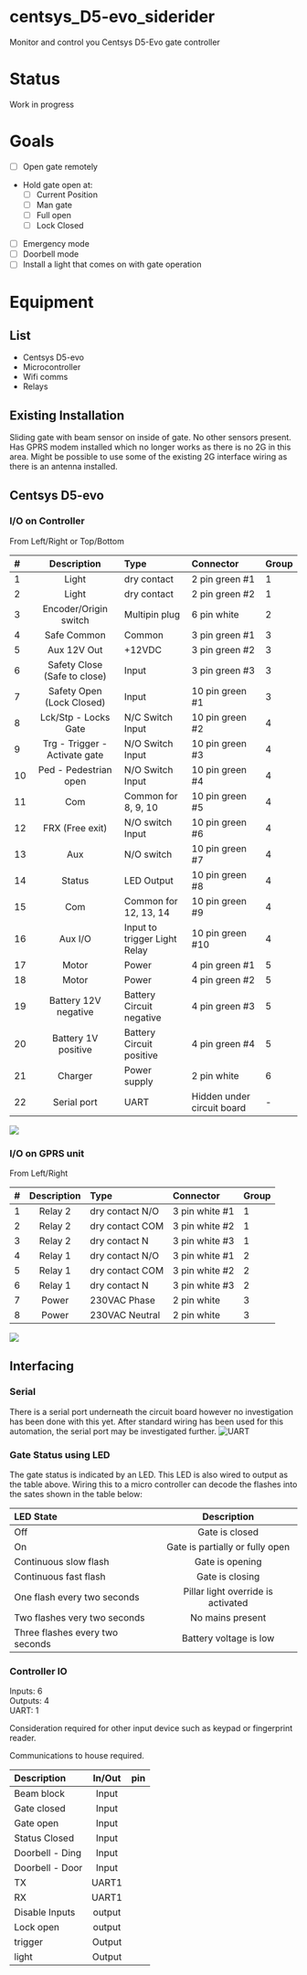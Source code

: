 # centsys_D5-evo_siderider
Monitor and control you Centsys D5-Evo gate controller

# Status

Work in progress

# Goals
- [ ] Open gate remotely
- Hold gate open at:
  - [ ] Current Position
  - [ ] Man gate
  - [ ] Full open
  - [ ] Lock Closed
- [ ] Emergency mode
- [ ] Doorbell mode
- [ ] Install a light that comes on with gate operation

# Equipment
## List
- Centsys D5-evo
- Microcontroller
- Wifi comms
- Relays

## Existing Installation

Sliding gate with beam sensor on inside of gate. No other sensors present. Has GPRS modem installed which no longer works as there is no 2G in this area. Might be possible to use some of the existing 2G interface wiring as there is an antenna installed.

## Centsys D5-evo
### I/O on Controller
From Left/Right or Top/Bottom

| #   |          Description          | Type                         | Connector                  | Group |
|:--- |:-----------------------------:|:---------------------------- |:-------------------------- | ----- |
| 1   |             Light             | dry contact                  | 2 pin green #1             | 1     |
| 2   |             Light             | dry contact                  | 2 pin green #2             | 1     |
| 3   |     Encoder/Origin switch     | Multipin plug                | 6 pin white                | 2     |
| 4   |          Safe Common          | Common                       | 3 pin green #1             | 3     |
| 5   |          Aux 12V Out          | +12VDC                       | 3 pin green #2             | 3     |
| 6   | Safety Close (Safe to close)  | Input                        | 3 pin green #3             | 3     |
| 7   |   Safety Open (Lock Closed)   | Input                        | 10 pin green #1            | 3     |
| 8   |     Lck/Stp - Locks Gate      | N/C Switch Input             | 10 pin green #2            | 4     |
| 9   | Trg - Trigger - Activate gate | N/O Switch Input             | 10 pin green #3            | 4     |
| 10  |     Ped - Pedestrian open     | N/O Switch Input             | 10 pin green #4            | 4     |
| 11  |              Com              | Common for 8, 9, 10          | 10 pin green #5            | 4     |
| 12  |        FRX (Free exit)        | N/O switch Input             | 10 pin green #6            | 4     |
| 13  |              Aux              | N/O switch                   | 10 pin green #7            | 4     |
| 14  |            Status             | LED Output                   | 10 pin green #8            | 4     |
| 15  |              Com              | Common for 12, 13, 14        | 10 pin green #9            | 4     |
| 16  |            Aux I/O            | Input to trigger Light Relay | 10 pin green #10           | 4     |
| 17  |             Motor             | Power                        | 4 pin green #1             | 5     |
| 18  |             Motor             | Power                        | 4 pin green #2             | 5     |
| 19  |     Battery 12V negative      | Battery Circuit negative     | 4 pin green #3             | 5     |
| 20  |      Battery 1V positive      | Battery Circuit positive     | 4 pin green #4             | 5     |
| 21  |            Charger            | Power supply                 | 2 pin white                | 6     |
| 22  |          Serial port          | UART                         | Hidden under circuit board | -     |

![](/pictures/existing_controller.jpg)


### I/O on GPRS unit
From Left/Right

| #   | Description | Type             | Connector      | Group |
|:--- |:-----------:|:---------------- |:-------------- | ----- |
| 1   |   Relay 2   | dry contact  N/O | 3 pin white #1 | 1     |
| 2   |   Relay 2   | dry contact COM  | 3 pin white #2 | 1     |
| 3   |   Relay 2   | dry contact N    | 3 pin white #3 | 1     |
| 4   |   Relay 1   | dry contact  N/O | 3 pin white #1 | 2     |
| 5   |   Relay 1   | dry contact COM  | 3 pin white #2 | 2     |
| 6   |   Relay 1   | dry contact N    | 3 pin white #3 | 2     |
| 7   |    Power    | 230VAC Phase     | 2 pin white    | 3     |
| 8   |    Power    | 230VAC Neutral   | 2 pin white    | 3     |

![](/pictures/existing_GPRS.jpeg)

## Interfacing

### Serial
There is a serial port underneath the circuit board however no investigation has been done with this yet. After standard wiring has been used for this automation, the serial port may be investigated further.
![UART](/pictures/existing_pcb_serial_port_crop.jpeg)


### Gate Status using LED

The gate status is indicated by an LED. This LED is also wired to output as the table above. Wiring this to a micro controller can decode the flashes into the sates shown in the table below:

| LED State                       |            Description             |
|:------------------------------- |:----------------------------------:|
| Off                             |           Gate is closed           |
| On                              |  Gate is partially or fully open  |
| Continuous slow flash           |          Gate is opening           |
| Continuous fast flash           |          Gate is closing           |
| One flash every two seconds     | Pillar light override is activated |
| Two flashes very two seconds    |          No mains present          |
| Three flashes every two seconds |       Battery voltage is low       |

### Controller IO
Inputs:   6
<br>Outputs:  4
<br>UART: 1

Consideration required for other input device such as keypad or fingerprint reader.

Communications to house required.

| Description     | In/Out | pin |
|:--------------- |:------:| --- |
| Beam block      | Input  |     |
| Gate closed     | Input  |     |
| Gate open       | Input  |     |
| Status Closed   | Input  |     |
| Doorbell - Ding | Input  |     |
| Doorbell - Door | Input  |     |
| TX              | UART1  |     |
| RX              | UART1  |     |
| Disable Inputs  | output |     |
| Lock open       | output |     |
| trigger         | Output |     |
| light           | Output |     |
